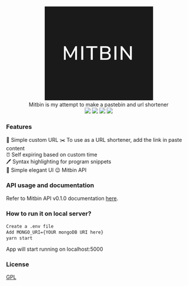 <p align="center">
<img src="https://raw.githubusercontent.com/Mithil467/Mitbin/image/Mitbin.png" /><br />
Mitbin is my attempt to make a pastebin and url shortener<br/>
<img src="https://img.shields.io/badge/Mitbin-API-000000">
<img src="https://img.shields.io/badge/Express-js-blueviolet">
<img src="https://img.shields.io/badge/Node-js-brightgreen">
  <img src="https://img.shields.io/badge/mongo-DB-success">
</p>

### Features  
🔗 Simple custom URL 
✂️ To use as a URL shortener, add the link in paste content  
⏰ Self expiring based on custom time  
🖊️ Syntax highlighting for program snippets  
🖤 Simple elegant UI
😉 Mitbin API

### API usage and documentation
Refer to Mitbin API v0.1.0 documentation [here](https://mithil467.github.io/Mitbin/).

### How to run it on local server?
```
Create a .env file
Add MONGO_URI={YOUR mongoDB URI here}
yarn start
```
App will start running on localhost:5000

### License  
[GPL](LICENSE)
